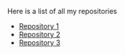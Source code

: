 Here is a list of all my repositories
- [Repository 1](https://github.com/2024a1r058/data-structure.git)
- [Repository 2](https://github.com/2024a1r058/lab-experiment.git)
- [Repository 3](https://github.com/2024a1r058/lab-experiment..git)
